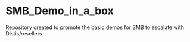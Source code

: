 # SMB_Demo_in_a_box
Repository created to promote the basic demos for SMB to escalate with Distis/resellers

